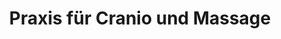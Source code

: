 ---
title: "Praxis für Cranio und Massage"
url: /engerwitzdorf/praxis-fuer-cranio-und-massage/
shop: Massage
---